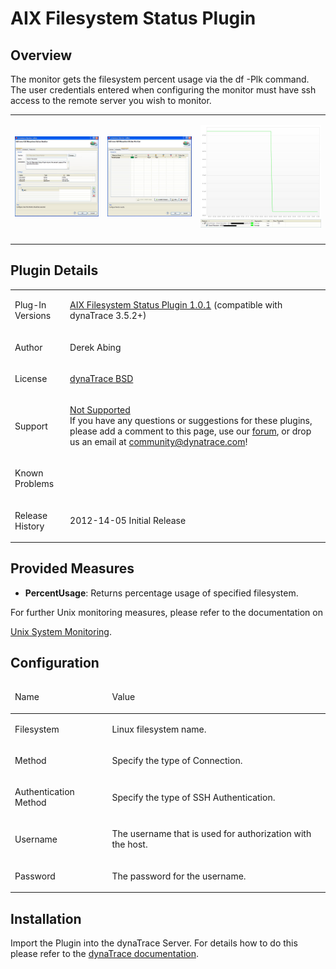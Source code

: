 <html xmlns="http://www.w3.org/1999/xhtml">
<head>
    <title>AIX Filesystem Status Plugin</title>
    <meta http-equiv="Content-Type" content="text/html; charset=UTF-8"/>
    <meta http-equiv="X-UA-Compatible" content="IE=EmulateIE8" />
    <meta content="Scroll Wiki Publisher" name="generator"/>
    <link type="text/css" rel="stylesheet" href="css/blueprint/liquid.css" media="screen, projection"/>
    <link type="text/css" rel="stylesheet" href="css/blueprint/print.css" media="print"/>
    <link type="text/css" rel="stylesheet" href="css/content-style.css" media="screen, projection, print"/>
    <link type="text/css" rel="stylesheet" href="css/screen.css" media="screen, projection"/>
    <link type="text/css" rel="stylesheet" href="css/print.css" media="print"/>
</head>
<body>
                <h1>AIX Filesystem Status Plugin</h1>
    <div class="section-2"  id="82346221_AIXFilesystemStatusPlugin-Overview"  >
        <h2>Overview</h2>
    <p>
The monitor gets the filesystem percent usage via the df -Plk command. The user credentials entered when configuring the monitor must have ssh access to the remote server you wish to monitor.    </p>
    <div class="tablewrap">
        <table>
<thead class=" "></thead><tfoot class=" "></tfoot><tbody class=" ">    <tr>
            <td rowspan="1" colspan="1">
        <p>
            <img src="images_community/download/attachments/82346221/AIX_Filesystem_Monitor.JPG" alt="images_community/download/attachments/82346221/AIX_Filesystem_Monitor.JPG" class="" />
            </p>
            </td>
                <td rowspan="1" colspan="1">
        <p>
            <img src="images_community/download/attachments/82346221/AIX_Filesystem_Monitor_Measure.JPG" alt="images_community/download/attachments/82346221/AIX_Filesystem_Monitor_Measure.JPG" class="" />
            </p>
            </td>
                <td rowspan="1" colspan="1">
        <p>
            <img src="images_community/download/attachments/82346221/AIX_Filesystem_Monitor_Dashboard_Image.JPG" alt="images_community/download/attachments/82346221/AIX_Filesystem_Monitor_Dashboard_Image.JPG" class="" />
            </p>
            </td>
        </tr>
    <tr>
            <td rowspan="1" colspan="1">
                </td>
                <td rowspan="1" colspan="1">
                </td>
                <td rowspan="1" colspan="1">
                </td>
        </tr>
</tbody>        </table>
            </div>
    </div>
    <div class="section-2"  id="82346221_AIXFilesystemStatusPlugin-PluginDetails"  >
        <h2>Plugin Details</h2>
    <div class="tablewrap">
        <table>
<thead class=" "></thead><tfoot class=" "></tfoot><tbody class=" ">    <tr>
            <td rowspan="1" colspan="1">
        <p>
Plug-In Versions    </p>
            </td>
                <td rowspan="1" colspan="1">
        <p>
<a href="attachments_82477086_1_com.dynatrace.diagnostics.plugins.AIXFilesystemStatusPlugin_1.0.1.jar">AIX Filesystem Status Plugin 1.0.1</a> (compatible with dynaTrace 3.5.2+)    </p>
            </td>
        </tr>
    <tr>
            <td rowspan="1" colspan="1">
        <p>
Author    </p>
            </td>
                <td rowspan="1" colspan="1">
        <p>
Derek Abing    </p>
            </td>
        </tr>
    <tr>
            <td rowspan="1" colspan="1">
        <p>
License    </p>
            </td>
                <td rowspan="1" colspan="1">
        <p>
<a href="attachments_5275722_2_dynaTraceBSD.txt">dynaTrace BSD</a>    </p>
            </td>
        </tr>
    <tr>
            <td rowspan="1" colspan="1">
        <p>
Support    </p>
            </td>
                <td rowspan="1" colspan="1">
        <p>
<a href="https://community/display/DL/Support+Levels#SupportLevels-Community">Not Supported </a><br/>If you have any questions or suggestions for these plugins, please add a comment to this page, use our <a href="https://community.dynatrace.com/community/pages/viewpage.action?pageId=46628918">forum</a>, or drop us an email at <a href="mailto:community@dynatrace.com">community@dynatrace.com</a>!    </p>
            </td>
        </tr>
    <tr>
            <td rowspan="1" colspan="1">
        <p>
Known Problems    </p>
            </td>
                <td rowspan="1" colspan="1">
        <p>
    </p>
            </td>
        </tr>
    <tr>
            <td rowspan="1" colspan="1">
        <p>
Release History    </p>
            </td>
                <td rowspan="1" colspan="1">
        <p>
2012-14-05 Initial Release    </p>
            </td>
        </tr>
</tbody>        </table>
            </div>
    </div>
    <div class="section-2"  id="82346221_AIXFilesystemStatusPlugin-ProvidedMeasures"  >
        <h2>Provided Measures</h2>
<ul class=" "><li class=" ">    <p>
<strong class=" ">PercentUsage</strong>: Returns percentage usage of specified filesystem.    </p>
</li></ul>    <p>
For further Unix monitoring measures, please refer to the documentation on    </p>
    <p>
<a href="https://community/display/DOCDT50/Unix+System+Monitoring">Unix System Monitoring</a>.    </p>
    </div>
    <div class="section-2"  id="82346221_AIXFilesystemStatusPlugin-Configuration"  >
        <h2>Configuration</h2>
    <div class="tablewrap">
        <table>
<thead class=" ">    <tr>
            <td rowspan="1" colspan="1">
        <p>
Name    </p>
            </td>
                <td rowspan="1" colspan="1">
        <p>
Value    </p>
            </td>
        </tr>
</thead><tfoot class=" "></tfoot><tbody class=" ">    <tr>
            <td rowspan="1" colspan="1">
        <p>
Filesystem    </p>
            </td>
                <td rowspan="1" colspan="1">
        <p>
Linux filesystem name.    </p>
            </td>
        </tr>
    <tr>
            <td rowspan="1" colspan="1">
        <p>
Method    </p>
            </td>
                <td rowspan="1" colspan="1">
        <p>
Specify the type of Connection.    </p>
            </td>
        </tr>
    <tr>
            <td rowspan="1" colspan="1">
        <p>
Authentication Method    </p>
            </td>
                <td rowspan="1" colspan="1">
        <p>
Specify the type of SSH Authentication.    </p>
            </td>
        </tr>
    <tr>
            <td rowspan="1" colspan="1">
        <p>
Username    </p>
            </td>
                <td rowspan="1" colspan="1">
        <p>
The username that is used for authorization with the host.    </p>
            </td>
        </tr>
    <tr>
            <td rowspan="1" colspan="1">
        <p>
Password    </p>
            </td>
                <td rowspan="1" colspan="1">
        <p>
The password for the username.    </p>
            </td>
        </tr>
</tbody>        </table>
            </div>
    </div>
    <div class="section-2"  id="82346221_AIXFilesystemStatusPlugin-Installation"  >
        <h2>Installation</h2>
    <p>
Import the Plugin into the dynaTrace Server. For details how to do this please refer to the <a href="https://community.dynatrace.com/community/display/DOCDT41/Manage+and+Develop+Plugins#ManageandDevelopPlugins-ManageandDevelopPlugins">dynaTrace  documentation</a>.    </p>
    </div>
            </div>
        </div>
        <div class="footer">
        </div>
    </div>
</body>
</html>
